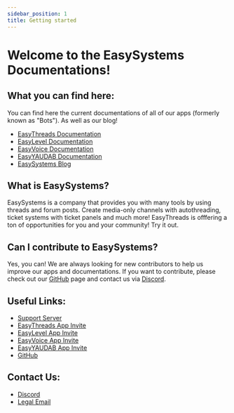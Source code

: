 ```yaml
---
sidebar_position: 1
title: Getting started
---
```


# Welcome to the EasySystems Documentations!
## What you can find here:
You can find here the current documentations of all of our apps (formerly known as \"Bots\"). As well as our blog!
- [EasyThreads Documentation](./easythreads/intro)
- [EasyLevel Documentation](./easylevel/intro)
- [EasyVoice Documentation](./easyvoice/intro)
- [EasyYAUDAB Documentation](./easyyaudab/intro)
- [EasySystems Blog](../../blog)

## What is EasySystems?
EasySystems is a company that provides you with many tools by using threads and forum posts.
Create media-only channels with autothreading, ticket systems with ticket panels and much more! EasyThreads is offfering a ton of opportunities for you and your community!
Try it out.

## Can I contribute to EasySystems?
Yes, you can! We are always looking for new contributors to help us improve our apps and documentations. If you want to contribute, please check out our [GitHub](https://github.com/Easy-Systems/documentations) page and contact us via [Discord](https://ezsys.link/support).


## Useful Links:
- [Support Server](https://discord.gg/3rgReesP5Q)
- [EasyThreads App Invite](https://ezsys.link/threads)
- [EasyLevel App Invite](https://ezsys.link/level)
- [EasyVoice App Invite](https://ezsys.link/voice)
- [EasyYAUDAB App Invite](https://ezsys.link/yaudab)
- [GitHub](https://github.com/easy-systems/)

## Contact Us:
- [Discord](https://discord.gg/3rgReesP5Q)
- [Legal Email](mailto:legal@easysystems.live)
